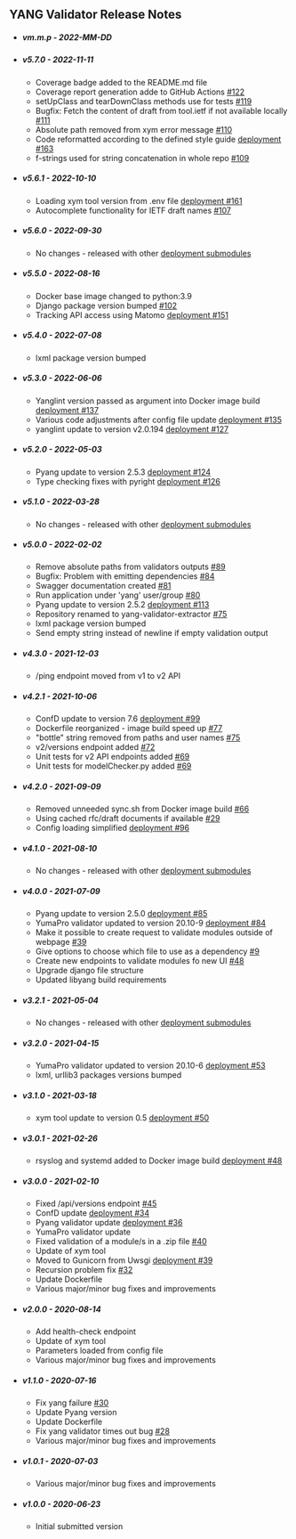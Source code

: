 ## YANG Validator Release Notes

* ##### vm.m.p - 2022-MM-DD

* ##### v5.7.0 - 2022-11-11

  * Coverage badge added to the README.md file
  * Coverage report generation adde to GitHub Actions [#122](https://github.com/YangCatalog/yang-validator-extractor/issues/122)
  * setUpClass and tearDownClass methods use for tests [#119](https://github.com/YangCatalog/yang-validator-extractor/issues/119)
  * Bugfix: Fetch the content of draft from tool.ietf if not available locally [#111](https://github.com/YangCatalog/yang-validator-extractor/issues/111)
  * Absolute path removed from xym error message [#110](https://github.com/YangCatalog/yang-validator-extractor/issues/110)
  * Code reformatted according to the defined style guide [deployment #163](https://github.com/YangCatalog/deployment/issues/163)
  * f-strings used for string concatenation in whole repo [#109](https://github.com/YangCatalog/yang-validator-extractor/issues/109)

* ##### v5.6.1 - 2022-10-10

  * Loading xym tool version from .env file [deployment #161](https://github.com/YangCatalog/deployment/issues/161)
  * Autocomplete functionality for IETF draft names [#107](https://github.com/YangCatalog/yang-validator-extractor/issues/107)

* ##### v5.6.0 - 2022-09-30

  * No changes - released with other [deployment submodules](https://github.com/YangCatalog/deployment)

* ##### v5.5.0 - 2022-08-16

  * Docker base image changed to python:3.9
  * Django package version bumped [#102](https://github.com/YangCatalog/yang-validator-extractor/issues/102)
  * Tracking API access using Matomo [deployment #151](https://github.com/YangCatalog/deployment/issues/151)

* ##### v5.4.0 - 2022-07-08

  * lxml package version bumped

* ##### v5.3.0 - 2022-06-06

  * Yanglint version passed as argument into Docker image build [deployment #137](https://github.com/YangCatalog/deployment/issues/137)
  * Various code adjustments after config file update [deployment #135](https://github.com/YangCatalog/deployment/issues/135)
  * yanglint update to version v2.0.194 [deployment #127](https://github.com/YangCatalog/deployment/issues/127)

* ##### v5.2.0 - 2022-05-03

  * Pyang update to version 2.5.3 [deployment #124](https://github.com/YangCatalog/deployment/issues/124)
  * Type checking fixes with pyright [deployment #126](https://github.com/YangCatalog/deployment/issues/126)

* ##### v5.1.0 - 2022-03-28

  * No changes - released with other [deployment submodules](https://github.com/YangCatalog/deployment)

* ##### v5.0.0 - 2022-02-02
  
  * Remove absolute paths from validators outputs [#89](https://github.com/YangCatalog/yang-validator-extractor/issues/89)
  * Bugfix: Problem with emitting dependencies [#84](https://github.com/YangCatalog/yang-validator-extractor/issues/84)
  * Swagger documentation created [#81](https://github.com/YangCatalog/yang-validator-extractor/issues/81)
  * Run application under 'yang' user/group [#80](https://github.com/YangCatalog/yang-validator-extractor/issues/80)
  * Pyang update to version 2.5.2 [deployment #113](https://github.com/YangCatalog/deployment/issues/113)
  * Repository renamed to yang-validator-extractor [#75](https://github.com/YangCatalog/yang-validator-extractor/issues/75)
  * lxml package version bumped
  * Send empty string instead of newline if empty validation output

* ##### v4.3.0 - 2021-12-03

  * /ping endpoint moved from v1 to v2 API

* ##### v4.2.1 - 2021-10-06

  * ConfD update to version 7.6 [deployment #99](https://github.com/YangCatalog/deployment/issues/99)
  * Dockerfile reorganized - image build speed up [#77](https://github.com/YangCatalog/bottle-yang-extractor-validator/issues/77)
  * "bottle" string removed from paths and user names [#75](https://github.com/YangCatalog/bottle-yang-extractor-validator/issues/75)
  * v2/versions endpoint added [#72](https://github.com/YangCatalog/bottle-yang-extractor-validator/issues/72)
  * Unit tests for v2 API endpoints added [#69](https://github.com/YangCatalog/bottle-yang-extractor-validator/issues/69)
  * Unit tests for modelChecker.py added [#69](https://github.com/YangCatalog/bottle-yang-extractor-validator/issues/69)

* ##### v4.2.0 - 2021-09-09

  * Removed unneeded sync.sh from Docker image build [#66](https://github.com/YangCatalog/bottle-yang-extractor-validator/issues/66)
  * Using cached rfc/draft documents if available [#29](https://github.com/YangCatalog/bottle-yang-extractor-validator/issues/29)
  * Config loading simplified [deployment #96](https://github.com/YangCatalog/deployment/issues/96)

* ##### v4.1.0 - 2021-08-10

  * No changes - released with other [deployment submodules](https://github.com/YangCatalog/deployment)

* ##### v4.0.0 - 2021-07-09

  * Pyang update to version 2.5.0 [deployment #85](https://github.com/YangCatalog/deployment/issues/85)
  * YumaPro validator updated to version 20.10-9 [deployment #84](https://github.com/YangCatalog/deployment/issues/84)
  * Make it possible to create request to validate modules outside of webpage [#39](https://github.com/YangCatalog/bottle-yang-extractor-validator/issues/39)
  * Give options to choose which file to use as a dependency [#9](https://github.com/YangCatalog/bottle-yang-extractor-validator/issues/9)
  * Create new endpoints to validate modules fo new UI [#48](https://github.com/YangCatalog/bottle-yang-extractor-validator/issues/48)
  * Upgrade django file structure
  * Updated libyang build requirements

* ##### v3.2.1 - 2021-05-04

  * No changes - released with other [deployment submodules](https://github.com/YangCatalog/deployment)

* ##### v3.2.0 - 2021-04-15

  * YumaPro validator updated to version 20.10-6 [deployment #53](https://github.com/YangCatalog/deployment/issues/53)
  * lxml, urllib3 packages versions bumped

* ##### v3.1.0 - 2021-03-18

  * xym tool update to version 0.5 [deployment #50](https://github.com/YangCatalog/deployment/issues/50)

* ##### v3.0.1 - 2021-02-26

  * rsyslog and systemd added to Docker image build [deployment #48](https://github.com/YangCatalog/deployment/issues/48)

* ##### v3.0.0 - 2021-02-10

  * Fixed /api/versions endpoint [#45](https://github.com/YangCatalog/bottle-yang-extractor-validator/issues/45)
  * ConfD update [deployment #34](https://github.com/YangCatalog/deployment/issues/34)
  * Pyang validator update [deployment #36](https://github.com/YangCatalog/deployment/issues/36)
  * YumaPro validator update
  * Fixed validation of a module/s in a .zip file [#40](https://github.com/YangCatalog/bottle-yang-extractor-validator/issues/40)
  * Update of xym tool
  * Moved to Gunicorn from Uwsgi [deployment #39](https://github.com/YangCatalog/deployment/issues/39)
  * Recursion problem fix [#32](https://github.com/YangCatalog/bottle-yang-extractor-validator/issues/32)
  * Update Dockerfile
  * Various major/minor bug fixes and improvements

* ##### v2.0.0 - 2020-08-14

  * Add health-check endpoint
  * Update of xym tool
  * Parameters loaded from config file
  * Various major/minor bug fixes and improvements

* ##### v1.1.0 - 2020-07-16

  * Fix yang failure [#30](https://github.com/YangCatalog/bottle-yang-extractor-validator/issues/30)
  * Update Pyang version
  * Update Dockerfile
  * Fix yang validator times out bug [#28](https://github.com/YangCatalog/bottle-yang-extractor-validator/issues/28)
  * Various major/minor bug fixes and improvements

* ##### v1.0.1 - 2020-07-03

  * Various major/minor bug fixes and improvements

* ##### v1.0.0 - 2020-06-23

  * Initial submitted version

